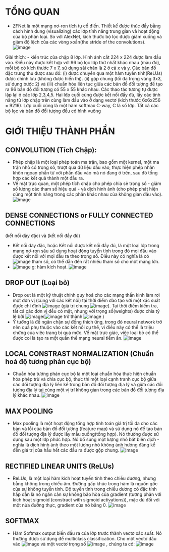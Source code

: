 # **TỔNG QUAN**
  - ZFNet là một mạng nơ-ron tích tụ cổ điển. Thiết kế được thúc đẩy bằng cách hình dung (visualizing) các lớp tính năng trung gian và hoạt động của bộ phân loại. So với AlexNet, kích thước bộ lọc được giảm xuống và giảm độ lệch của các vòng xoắn(the stride of the convolutions).
![image](https://user-images.githubusercontent.com/80802875/115350581-7b19cf00-a1df-11eb-96b6-934ea7df2c8c.png)

 Giải thích: - kiến trúc của chập 8 lớp. Hình ảnh cắt 224 x 224 được làm đầu vào. Điều này được kết hợp với 96 bộ lọc lớp thứ nhất khác nhau (màu đỏ), mỗi bộ có kích thước 7 x 7, sử dụng sải chân là 2 ở cả x và y. Các bản đồ đặc trưng thu được sau đó: (i) được chuyển qua một hàm tuyến tính(ReLUs) được chỉnh lưu (không được hiển thị). (ii) gộp chung (tối đa trong vùng 3x3, sử dụng bước 2) và (iii) chuẩn hóa liên tục giữa các bản đồ đối tượng để tạo ra 96 bản đồ đối tượng có 55 x 55 khác nhau. Các thao tác tương tự được lặp lại ở các lớp 2,3,4,5. Hai lớp cuối cùng được kết nối đầy đủ, lấy các tính năng từ lớp chập trên cùng làm đầu vào ở dạng vectơ (kích thước 6x6x256 = 9216). Lớp cuối cùng là một hàm softmax C-way, C là số lớp. Tất cả các bộ lọc và bản đồ đối tượng đều có hình vuông

# **GIỚI THIỆU THÀNH PHẦN**

## CONVOLUTION (Tích Chập):
  - Phép chập là một loại phép toán ma trận, bao gồm một kernel, một ma trận nhỏ có trọng số, trượt qua dữ liệu đầu vào, thực hiện phép nhân khôn ngoan phần tử với phần đầu vào mà nó đang ở trên, sau đó tổng hợp các kết quả thành một đầu ra.
  - Về mặt trực quan, một phép tích chập cho phép chia sẻ trọng số - giảm số lượng các tham số hiệu quả - và dịch hình ảnh (cho phép phát hiện cùng một tính năng trong các phần khác nhau của không gian đầu vào).
![image](https://user-images.githubusercontent.com/80802875/115276017-baf39e80-a16c-11eb-8c6e-3ea8792c6595.png)

## DENSE CONNECTIONS or FULLY CONNECTED CONNECTIONS
   (kết nối dày đặc) và (kết nối đầy đủ)
   - Kết nối dày đặc, hoặc Kết nối được kết nối đầy đủ, là một loại lớp trong mạng nơ-ron sâu sử dụng hoạt động tuyến tính trong đó mọi đầu vào được kết nối với mọi đầu ra theo trọng số. Điều này có nghĩa là có ![image](https://user-images.githubusercontent.com/80802875/115280503-3441c000-a172-11eb-8427-6bb88e343a2b.png) tham số, có thể dẫn đến rất nhiều tham số cho một mạng lớn.
   - ![image](https://user-images.githubusercontent.com/80802875/115280654-5b988d00-a172-11eb-8a53-3d906b5b79b7.png)
   g: hàm kích hoạt.
![image](https://user-images.githubusercontent.com/80802875/115280815-8be02b80-a172-11eb-8f20-51f146c5eb34.png)

## DROP OUT (Loại bỏ)
   - Drop out là một kỹ thuật chính quy hoá cho các mạng thần kinh làm rơi một đơn vị (cùng với các kết nối) tại thời điểm đào tạo với một xác suất được chỉ định ![image](https://user-images.githubusercontent.com/80802875/115281219-f5603a00-a172-11eb-8cbf-cda6dc8c0b15.png) (giá trị chung ![image](https://user-images.githubusercontent.com/80802875/115281348-19bc1680-a173-11eb-8e61-240ae5760f6a.png)). Tại thời điểm kiểm tra, tất cả các đơn vị đều có mặt, nhưng với trọng số(weights) được chia tỷ lệ bởi ![image](https://user-images.githubusercontent.com/80802875/115281519-4bcd7880-a173-11eb-855f-7f9562d6d632.png)(![image](https://user-images.githubusercontent.com/80802875/115281586-6142a280-a173-11eb-828b-df8384835143.png) trở thành ![image](https://user-images.githubusercontent.com/80802875/115281650-6ef82800-a173-11eb-9689-77313194e537.png) )
   - Ý tưởng là để ngăn chặn sự đồng thích ứng, trong đó neural network trở nên quá phụ thuộc vào các kết nối cụ thể, vì điều này có thể là triệu chứng của việc trang bị quá mức. Về mặt trực giác, việc loại bỏ có thể được coi là tạo ra một quần thể mạng neural tiềm ẩn.
![image](https://user-images.githubusercontent.com/80802875/115282047-eaf27000-a173-11eb-9beb-0f163080102e.png)

## LOCAL CONSTRAST NORMALIZATION (Chuẩn hoá độ tương phản cục bộ)
   - Chuẩn hóa tương phản cục bộ là một loại chuẩn hóa thực hiện chuẩn hóa phép trừ và chia cục bộ, thực thi một loại cạnh tranh cục bộ giữa các đối tượng địa lý liền kề trong bản đồ đối tượng địa lý và giữa các đối tượng địa lý tại cùng một vị trí không gian trong các bản đồ đối tượng địa lý khác nhau.
![image](https://user-images.githubusercontent.com/80802875/115282550-884da400-a174-11eb-83f4-457e704c422f.png)

## MAX POOLING
   - Max pooling là một hoạt động tổng hợp tính toán giá trị tối đa cho các bản vá lỗi của bản đồ đối tượng (feature map) và sử dụng nó để tạo bản đồ đối tượng địa lý được lấy mẫu xuống(tổng hợp). Nó thường được sử dụng sau một lớp phức hợp. Nó bổ sung một lượng nhỏ bất biến dịch - nghĩa là dịch hình ảnh theo một lượng nhỏ không ảnh hưởng đáng kể đến giá trị của hầu hết các đầu ra được gộp chung.
![image](https://user-images.githubusercontent.com/80802875/115283418-86d0ab80-a175-11eb-8c01-a29ecd80d16b.png)

## RECTIFIED LINEAR UNITS (ReLUs)
   - ReLUs, là một loại hàm kích hoạt tuyến tính theo chiều dương, nhưng bằng không trong chiều âm. Đường gấp khúc trong hàm là nguồn gốc của sự không tuyến tính. Độ tuyến tính trong chiều dương có đặc tính hấp dẫn là nó ngăn cản sự không bão hòa của gradient (tương phản với kích hoạt sigmoid (constract with sigmoid activations)), mặc dù đối với một nửa đường thực, gradient của nó bằng 0.
![image](https://user-images.githubusercontent.com/80802875/115283683-e4fd8e80-a175-11eb-81f9-c75582135ae7.png)

## SOFTMAX 
   -  Hàm Softmax output biến đầu ra của lớp trước thành vectơ xác suất. Nó thường được sử dụng để multiclass classification. Cho một vectơ đầu vào ![image](https://user-images.githubusercontent.com/80802875/115283982-4cb3d980-a176-11eb-9d64-2e25e264e1a3.png)
 và một vectơ trọng số ![image](https://user-images.githubusercontent.com/80802875/115284011-54737e00-a176-11eb-882f-c4f90bd9bb35.png)
, chúng ta có:
![image](https://user-images.githubusercontent.com/80802875/115284046-5dfce600-a176-11eb-9030-2d74584b6a39.png)

